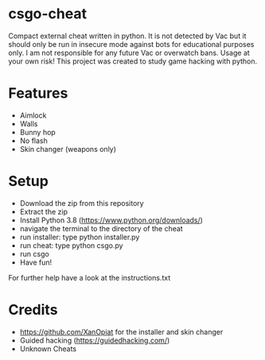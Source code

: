 # csgo-cheat

Compact external cheat written in python. It is not detected by Vac but it should only be run in insecure mode against bots for educational purposes only.
I am not responsible for any future Vac or overwatch bans. Usage at your own risk! 
This project was created to study game hacking with python.

# Features

- Aimlock
- Walls
- Bunny hop
- No flash
- Skin changer (weapons only)

# Setup

- Download the zip from this repository
- Extract the zip
- Install Python 3.8 (https://www.python.org/downloads/)
- navigate the terminal to the directory of the cheat
- run installer: type python installer.py 
- run cheat: type python csgo.py
- run csgo
- Have fun!

For further help have a look at the instructions.txt

# Credits

- https://github.com/XanOpiat for the installer and skin changer
- Guided hacking (https://guidedhacking.com/)
- Unknown Cheats
